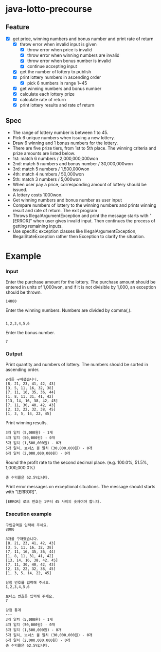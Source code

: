 # java-lotto-precourse

## Feature

- [x] get price, winning numbers and bonus number and print rate of return
    - [x] throw error when invalid input is given
        - [x] throw error when price is invalid
        - [x] throw error when winning numbers are invalid
        - [x] throw error when bonus number is invalid
        - [x] continue accepting input
    - [x] get the number of lottery to publish
    - [x] print lottery numbers in ascending order
        - [x] pick 6 numbers in range 1~45
    - [x] get winning numbers and bonus number
    - [x] calculate each lottery prize
    - [x] calculate rate of return
    - [x] print lottery results and rate of return

## Spec

- The range of lottery number is between 1 to 45.
- Pick 6 unique numbers when issuing a new lottery.
- Draw 6 winning and 1 bonus numbers for the lottery.
- There are five prize tiers, from 1st to 5th place. The winning criteria and
prize amounts are listed below.
- 1st: match 6 numbers / 2,000,000,000won
- 2nd: match 5 numbers and bonus number / 30,000,000won
- 3rd: match 5 numbers / 1,500,000won
- 4th: match 4 numbers  / 50,000won
- 5th: match 3 numbers  / 5,000won
- When user pay a price, corresponding amount of lottery should be issued.
- A lottery costs 1000won.
- Get winning numbers and bonus number as user input
- Compare numbers of lottery to the winning numbers and prints winning result
and rate of return. The exit program
- Throws IllegalArgumentException and print the message starts with "[ERROR]"
when user gives invalid input. Then continues the process of getting 
remaining inputs.
- Use specific exception classes like IllegalArgumentException,
IllegalStateException rather then Exception to clarify the situation.

# Example

### Input 

Enter the purchase amount for the lottery. The purchase amount should be entered
in units of 1,000won, and if it is not divisible by 1,000, an exception should
be thrown.

```
14000
```

Enter the winning numbers. Numbers are divided by comma(,).

```

1,2,3,4,5,6
```

Enter the bonus number.

```
7
```

### Output

Print quantity and numbers of lottery. The numbers should be sorted in ascending
order.

```
8개를 구매했습니다.
[8, 21, 23, 41, 42, 43] 
[3, 5, 11, 16, 32, 38] 
[7, 11, 16, 35, 36, 44] 
[1, 8, 11, 31, 41, 42] 
[13, 14, 16, 38, 42, 45] 
[7, 11, 30, 40, 42, 43] 
[2, 13, 22, 32, 38, 45] 
[1, 3, 5, 14, 22, 45]
```

Print winning results.

```
3개 일치 (5,000원) - 1개
4개 일치 (50,000원) - 0개
5개 일치 (1,500,000원) - 0개
5개 일치, 보너스 볼 일치 (30,000,000원) - 0개
6개 일치 (2,000,000,000원) - 0개
```

Round the profit rate to the second decimal place. (e.g. 100.0%, 51.5%, 1,000,000.0%)

```
총 수익률은 62.5%입니다.
```

Print error messages on exceptional situations. The message should starts with
"[ERROR]".

```
[ERROR] 로또 번호는 1부터 45 사이의 숫자여야 합니다.
```

### Execution example

```
구입금액을 입력해 주세요.
8000

8개를 구매했습니다.
[8, 21, 23, 41, 42, 43] 
[3, 5, 11, 16, 32, 38] 
[7, 11, 16, 35, 36, 44] 
[1, 8, 11, 31, 41, 42] 
[13, 14, 16, 38, 42, 45] 
[7, 11, 30, 40, 42, 43] 
[2, 13, 22, 32, 38, 45] 
[1, 3, 5, 14, 22, 45]

당첨 번호를 입력해 주세요.
1,2,3,4,5,6

보너스 번호를 입력해 주세요.
7

당첨 통계
---
3개 일치 (5,000원) - 1개
4개 일치 (50,000원) - 0개
5개 일치 (1,500,000원) - 0개
5개 일치, 보너스 볼 일치 (30,000,000원) - 0개
6개 일치 (2,000,000,000원) - 0개
총 수익률은 62.5%입니다.
```
